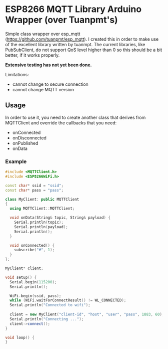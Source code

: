 # ESP8266 MQTT Library Arduino Wrapper (over Tuanpmt's)

Simple class wrapper over esp_mqtt (https://github.com/tuanpmt/esp_mqtt). I created this in order to make use of the excellent library written by tuanmpt. The current libraries, like PubSubClient, do not support QoS level higher than 0 so this should be a bit better, if it works properly.

**Extensive testing has not yet been done.**

Limitations:

- cannot change to secure connection
- cannot change MQTT version

## Usage

In order to use it, you need to create another class that derives from MQTTClient and override the callbacks that you need:

- onConnected
- onDisconnected
- onPublished
- onData

### Example

```c++
#include <MQTTClient.h>
#include <ESP8266WiFi.h>

const char* ssid = "ssid";
const char* pass = "pass";

class MyClient: public MQTTClient
{
  using MQTTClient::MQTTClient;

  void onData(String& topic, String& payload) {
    Serial.println(topic);
    Serial.println(payload);
    Serial.println();
  }

  void onConnected() {
    subscribe("#", 1);
  }
};

MyClient* client;

void setup() {
  Serial.begin(115200);
  Serial.println();

  WiFi.begin(ssid, pass);
  while (WiFi.waitForConnectResult() != WL_CONNECTED);
  Serial.println("Connected to wifi");
  
  client = new MyClient("client-id", "host", "user", "pass", 1883, 60);
  Serial.println("Connecting ...");
  client->connect();
}

void loop() {
}
```
